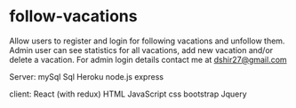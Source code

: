 # follow-vacations

Allow users to register and login for following vacations and unfollow them.
Admin user can see statistics for all vacations, add new vacation and/or delete a vacation.
For admin login details contact me at dshir27@gmail.com

Server:
mySql
Sql
Heroku
node.js
express


client:
React (with redux)
HTML
JavaScript
css
bootstrap
Jquery

